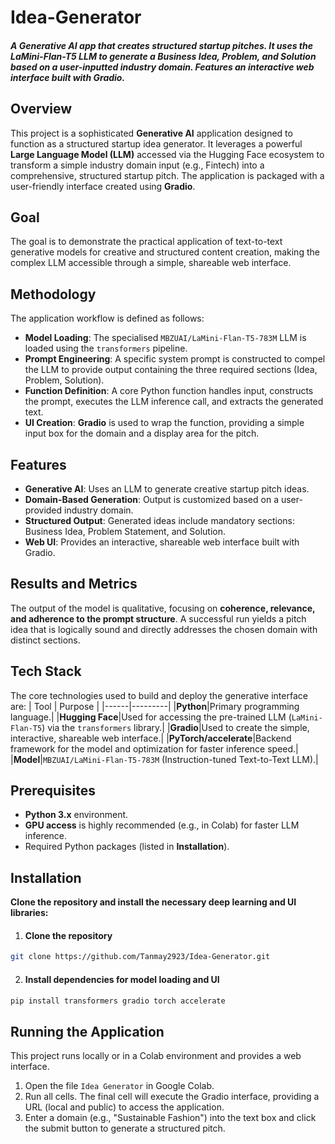 # Idea-Generator
#### *A Generative AI app that creates structured startup pitches. It uses the LaMini-Flan-T5 LLM to generate a Business Idea, Problem, and Solution based on a user-inputted industry domain. Features an interactive web interface built with Gradio.*

## Overview
This project is a sophisticated **Generative AI** application designed to function as a structured startup idea generator. It leverages a powerful **Large Language Model (LLM)** accessed via the Hugging Face ecosystem to transform a simple industry domain input (e.g., Fintech) into a comprehensive, structured startup pitch. The application is packaged with a user-friendly interface created using **Gradio**.

## Goal
The goal is to demonstrate the practical application of text-to-text generative models for creative and structured content creation, making the complex LLM accessible through a simple, shareable web interface.

## Methodology
The application workflow is defined as follows:
- **Model Loading**: The specialised `MBZUAI/LaMini-Flan-T5-783M` LLM is loaded using the `transformers` pipeline.
- **Prompt Engineering**: A specific system prompt is constructed to compel the LLM to provide output containing the three required sections (Idea, Problem, Solution).
- **Function Definition**: A core Python function handles input, constructs the prompt, executes the LLM inference call, and extracts the generated text.
- **UI Creation**: **Gradio** is used to wrap the function, providing a simple input box for the domain and a display area for the pitch.

## Features
- **Generative AI**: Uses an LLM to generate creative startup pitch ideas.
- **Domain-Based Generation**: Output is customized based on a user-provided industry domain.
- **Structured Output**: Generated ideas include mandatory sections: Business Idea, Problem Statement, and Solution.
- **Web UI**: Provides an interactive, shareable web interface built with Gradio.

## Results and Metrics
The output of the model is qualitative, focusing on **coherence, relevance, and adherence to the prompt structure**. A successful run yields a pitch idea that is logically sound and directly addresses the chosen domain with distinct sections.

## Tech Stack
The core technologies used to build and deploy the generative interface are:
| Tool | Purpose |
|------|---------|
|**Python**|Primary programming language.|
|**Hugging Face**|Used for accessing the pre-trained LLM (`LaMini-Flan-T5`) via the `transformers` library.|
|**Gradio**|Used to create the simple, interactive, shareable web interface.|
|**PyTorch/accelerate**|Backend framework for the model and optimization for faster inference speed.|
|**Model**|`MBZUAI/LaMini-Flan-T5-783M` (Instruction-tuned Text-to-Text LLM).|

## Prerequisites
- **Python 3.x** environment.
- **GPU access** is highly recommended (e.g., in Colab) for faster LLM inference.
- Required Python packages (listed in **Installation**).

## Installation
**Clone the repository and install the necessary deep learning and UI libraries:**

1. #### Clone the repository
```bash
git clone https://github.com/Tanmay2923/Idea-Generator.git
```

2. #### Install dependencies for model loading and UI
```bash
pip install transformers gradio torch accelerate
```

## Running the Application
This project runs locally or in a Colab environment and provides a web interface.
1. Open the file `Idea Generator` in Google Colab.
2. Run all cells. The final cell will execute the Gradio interface, providing a URL (local and public) to access the application.
3. Enter a domain (e.g., "Sustainable Fashion") into the text box and click the submit button to generate a structured pitch.
